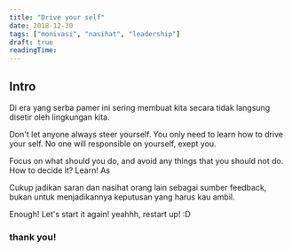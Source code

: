 ```yaml
---
title: "Drive your self"
date: 2018-12-30
tags: ["monivasi", "nasihat", "leadership"]
draft: true
readingTime: 
---
```


## Intro

Di era yang serba pamer ini sering membuat kita secara tidak langsung disetir oleh lingkungan kita. 

Don't let anyone always steer yourself. You only need to learn how to drive your self. No one will responsible on yourself, exept you. 

Focus on what should you do, and avoid any things that you should not do. How to decide it? Learn! As 

Cukup jadikan saran dan nasihat orang lain sebagai sumber feedback, bukan untuk menjadikannya keputusan yang harus kau ambil. 

Enough! Let's start it again! yeahhh, restart up! :D
### thank you!